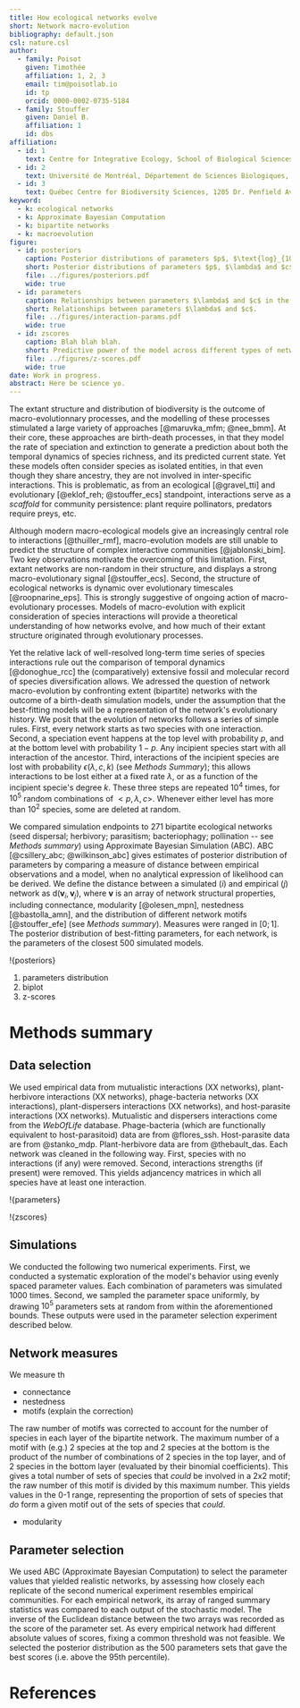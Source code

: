 ```yaml
---
title: How ecological networks evolve
short: Network macro-evolution
bibliography: default.json
csl: nature.csl
author:
  - family: Poisot
    given: Timothée
    affiliation: 1, 2, 3
    email: tim@poisotlab.io
    id: tp
    orcid: 0000-0002-0735-5184
  - family: Stouffer
    given: Daniel B.
    affiliation: 1
    id: dbs
affiliation:
  - id: 1
    text: Centre for Integrative Ecology, School of Biological Sciences, University of Canterbury, Christchurch, New Zealand
  - id: 2
    text: Université de Montréal, Département de Sciences Biologiques, 90 Avenue Vincent d'Indy, Montréal, QC, CAN, H2V3S9
  - id: 3
    text: Québec Centre for Biodiversity Sciences, 1205 Dr. Penfield Avenue, Montréal, QC, CAN, H3A1B1
keyword:
  - k: ecological networks
  - k: Approximate Bayesian Computation
  - k: bipartite networks
  - k: macroevolution
figure:
  - id: posteriors
    caption: Posterior distributions of parameters $p$, $\text{log}_{10}\lambda$ and $\text{log}_{10}c$. The grey shaded area is a representation of the uniform prior distribution. Although there is no strong selections on the values of $p$, networks do differ strongly both from the prior, and from one another, on $\lambda$ and $c$.
    short: Posterior distributions of parameters $p$, $\lambda$ and $c$.
    file: ../figures/posteriors.pdf
    wide: true
  - id: parameters
    caption: Relationships between parameters $\lambda$ and $c$ in the five different types of networks. The grey points indicate all networks in the dataset. Different types of ecological interactions occupy different positions along the $\lambda$-$c$ continuum.
    short: Relationships between parameters $\lambda$ and $c$.
    file: ../figures/interaction-params.pdf
    wide: true
  - id: zscores
    caption: Blah blah blah.
    short: Predictive power of the model across different types of networks.
    file: ../figures/z-scores.pdf
    wide: true
date: Work in progress.
abstract: Here be science yo.
---
```


The extant structure and distribution of biodiversity is the outcome of
macro-evolutionnary processes, and the modelling of these processes stimulated a
large variety of approaches [@maruvka_mfm; @nee_bmm]. At their core, these
approaches are birth-death processes, in that they model the rate of speciation
and extinction to generate a prediction about both the temporal dynamics of
species richness, and its predicted current state. Yet these models often
consider species as isolated entities, in that even though they share ancestry,
they are not involved in inter-specific interactions. This is problematic, as
from an ecological [@gravel_tti] and evolutionary [@eklof_reh; @stouffer_ecs]
standpoint, interactions serve as a *scaffold* for community persistence: plant
require pollinators, predators require preys, etc.

Although modern macro-ecological models give an increasingly central role to
interactions [@thuiller_rmf], macro-evolution models are still unable to predict
the structure of complex interactive communities [@jablonski_bim]. Two key
observations motivate the overcoming of this limitation. First, extant networks
are non-random in their structure, and displays a strong macro-evolutionary
signal [@stouffer_ecs]. Second, the structure of ecological networks is dynamic
over evolutionary timescales [@roopnarine_eps]. This is strongly suggestive of
ongoing action of macro-evolutionary processes. Models of macro-evolution with
explicit consideration of species interactions will provide a theoretical
understanding of how networks evolve, and how much of their extant structure
originated through evolutionary processes.

Yet the relative lack of well-resolved long-term time series of species
interactions rule out the comparison of temporal dynamics [@donoghue_rcc] the
(comparatively) extensive fossil and molecular record of species diversification
allows. We adressed the question of network macro-evolution by confronting
extent (bipartite) networks with the outcome of a birth-death simulation models,
under the assumption that the best-fitting models will be a representation of
the network's evolutionary history. We posit that the evolution of networks
follows a series of simple rules. First, every network starts as two species
with one interaction. Second, a speciation event happens at the top level with
probability $p$, and at the bottom level with probability $1-p$. Any incipient
species start with all interaction of the ancestor. Third, interactions of the
incipient species are lost with probability $\epsilon(\lambda, c, k)$ (see
*Methods Summary*); this allows interactions to be lost either at a fixed rate
$\lambda$, or as a function of the incipient specie's degree $k$. These three
steps are repeated $10^4$ times, for $10^5$ random combinations of $<p, \lambda,
c>$. Whenever either level has more than $10^2$ species, some are deleted at
random.

We compared simulation endpoints to 271 bipartite ecological networks (seed
dispersal; herbivory; parasitism; bacteriophagy; pollination -- see *Methods
summary*) using Approximate Bayesian Simulation (ABC). ABC [@csillery_abc;
@wilkinson_abc] gives estimates of posterior distribution of parameters by
comparing a measure of distance between empirical observations and a model, when
no analytical expression of likelihood can be derived. We define the distance
between a simulated ($i$) and empirical ($j$) network as $\text{d}(\mathbf{v}_i,
\mathbf{v}_j)$, where $\mathbf{v}$ is an array of network structural properties,
including connectance, modularity [@olesen_mpn], nestedness [@bastolla_amn], and
the distribution of different network motifs [@stouffer_efe] (see *Methods
summary*). Measures were ranged in $[0;1]$. The posterior distribution of
best-fitting parameters, for each network, is the parameters of the closest 500
simulated models.

!{posteriors}

1. parameters distribution
2. biplot
3. z-scores

# Methods summary

## Data selection

We used empirical data from mutualistic interactions (XX networks),
plant-herbivore interactions (XX networks), phage-bacteria networks (XX
interactions), plant-dispersers interactions (XX networks), and host-parasite
interactions (XX networks). Mutualistic and dispersers interactions come from
the *WebOfLife* database. Phage-bacteria (which are functionally equivalent to
host-parasitoid) data are from @flores_ssh. Host-parasite data are from
@stanko_mdp. Plant-herbivore data are from @thebault_das. Each network was
cleaned in the following way. First, species with no interactions (if any) were
removed. Second, interactions strengths (if present) were removed. This yields
adjancency matrices in which all species have at least one interaction.

!{parameters}

!{zscores}

## Simulations

We conducted the following two numerical experiments. First, we conducted a
systematic exploration of the model's behavior using evenly spaced parameter
values. Each combination of parameters was simulated 1000 times. Second, we
sampled the parameter space uniformly, by drawing $10^5$ parameters sets at
random from within the aforementioned bounds. These outputs were used in the
parameter selection experiment described below.

## Network measures

We measure th

- connectance
- nestedness
- motifs (explain the correction)

The raw number of motifs was corrected to account for the number of species in
each layer of the bipartite network. The maximum number of a motif with (e.g.) 2
species at the top and 2 species at the bottom is the product of the number of
combinations of 2 species in the top layer, and of 2 species in the bottom layer
(evaluated by their binomial coefficients). This gives a total number of sets of
species that *could* be involved in a 2x2 motif; the raw number of this motif is
divided by this maximum number. This yields values in the 0-1 range,
representing the proportion of sets of species that *do* form a given motif out of
the sets of species that *could*.

- modularity

## Parameter selection

We used ABC (Approximate Bayesian Computation) to select the parameter values
that yielded realistic networks, by assessing how closely each replicate of the
second numerical experiment resembles empirical communities. For each empirical
network, its array of ranged summary statistics was compared to each output of
the stochastic model. The inverse of the Euclidean distance between the two
arrays was recorded as the score of the parameter set. As every empirical
network had different absolute values of scores, fixing a common threshold was
not feasible. We selected the posterior distribution as the 500 parameters sets
that gave the best scores (i.e. above the 95th percentile).

# References
